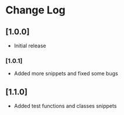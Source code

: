 # Change Log

## [1.0.0]

- Initial release

### [1.0.1]

- Added more snippets and fixed some bugs

## [1.1.0]

- Added test functions and classes snippets
